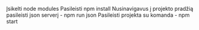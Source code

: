 Įsikelti node modules
Pasileisti npm install
Nusinavigavus į projekto pradžią pasileisti json serverį - npm run json
Pasileisti projekta su komanda - npm start
